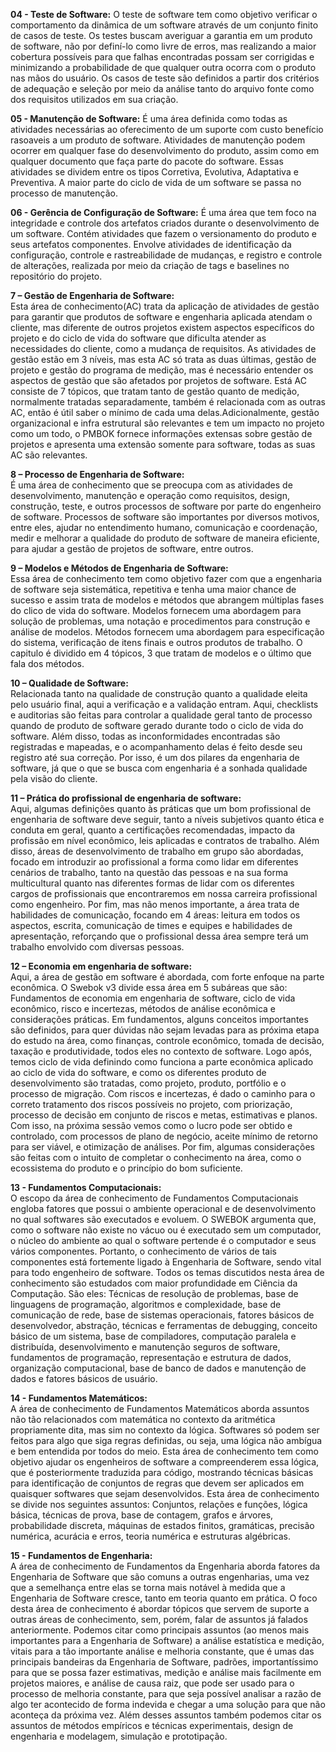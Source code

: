 
**04 - Teste de Software:**
	O teste de software tem como objetivo verificar o comportamento da dinâmica de um software através de um conjunto finito de casos de teste. Os testes buscam averiguar a garantia em um produto de software, não por definí-lo como livre de erros, mas realizando a maior cobertura possíveis para que falhas encontradas possam ser corrigidas e minimizando a probabilidade de que qualquer outra ocorra com o produto nas mãos do usuário.
	Os casos de teste são definidos a partir dos critérios de adequação e seleção por meio da análise tanto do arquivo fonte como dos requisitos utilizados em sua criação.

**05 - Manutenção de Software:**
	É uma área definida como todas as atividades necessárias ao oferecimento de um suporte com custo benefício rasoaveis a um produto de software. Atividades de manutenção podem ocorrer em qualquer fase do desenvolvimento do produto, assim como em qualquer documento que faça parte do pacote do software. Essas atividades se dividem entre os tipos Corretiva, Evolutiva, Adaptativa e Preventiva. A maior parte do ciclo de vida de um software se passa no processo de manutenção.

**06 - Gerência de Configuração de Software:**
	É uma área que tem foco na integridade e controle dos artefatos criados durante o desenvolvimento de um software. Contém atividades que fazem o versionamento do produto e seus artefatos componentes. Envolve atividades de identificação da configuração, controle e rastreabilidade de mudanças, e registro e controle de alterações, realizada por meio da criação de tags e baselines no repositório do projeto.

**7 – Gestão de Engenharia de Software:**  
    Esta área de conhecimento\(AC\) trata da aplicação de atividades de gestão para garantir que produtos de software e engenharia aplicada atendam o cliente, mas diferente de outros projetos existem aspectos específicos do projeto e do ciclo de vida do software que dificulta atender as necessidades do  cliente, como a mudança de requisitos. As atividades de gestão estão em 3 níveis, mas esta AC só trata as duas últimas, gestão de projeto e gestão do programa de medição, mas é necessário entender os aspectos de gestão que são afetados por projetos de software. Está AC consiste de 7 tópicos, que tratam tanto de gestão quanto de medição, normalmente tratadas separadamente, também é relacionada com as outras AC, então é útil saber o mínimo de cada uma delas.Adicionalmente, gestão organizacional e infra estrutural são relevantes e tem um impacto no projeto como um todo, o PMBOK fornece informações extensas sobre gestão de projetos e apresenta uma extensão somente para software, todas as suas AC são relevantes.

**8 – Processo de Engenharia de Software:**  
    É uma área de conhecimento que se preocupa com as atividades de desenvolvimento, manutenção e operação como requisitos, design, construção, teste, e outros processos de software por parte do engenheiro de software. Processos de software são importantes por diversos motivos, entre eles, ajudar no entendimento humano, comunicação e coordenação, medir e melhorar a qualidade do produto de software de maneira eficiente, para ajudar a gestão de projetos de software, entre outros.

**9 – Modelos e Métodos de Engenharia de Software:**  
    Essa área de conhecimento tem como objetivo fazer com que a engenharia de software seja sistemática, repetitiva e tenha uma maior chance de sucesso e assim trata de modelos e métodos que abrangem múltiplas fases do clico de vida do software. Modelos fornecem uma abordagem para solução de problemas, uma notação e procedimentos para construção e análise de modelos. Métodos fornecem uma abordagem para especificação do sistema, verificação de itens finais e outros produtos de trabalho. O capitulo é dividido em 4 tópicos, 3 que tratam de modelos e o último que fala dos métodos.


**10 – Qualidade de Software:**  
    Relacionada tanto na qualidade de construção quanto a qualidade eleita pelo usuário final, aqui a verificação e a validação entram. Aqui, checklists e auditorias são feitas para controlar a qualidade geral tanto de processo quando de produto de software gerado durante todo o ciclo de vida do software. Além disso, todas as inconformidades encontradas são registradas e mapeadas, e o acompanhamento delas é feito desde seu registro até sua correção. Por isso, é um dos pilares da engenharia de software, já que o que se busca com engenharia é a sonhada qualidade pela visão do cliente.

**11 – Prática do profissional de engenharia de software:**  
    Aqui, algumas definições quanto às práticas que um bom profissional de engenharia de software deve seguir, tanto a níveis subjetivos quanto ética e conduta em geral, quanto a certificações recomendadas, impacto da profissão em nível econômico, leis aplicadas e contratos de trabalho. Além disso, áreas de desenvolvimento de trabalho em grupo são abordadas, focado em introduzir ao profissional a forma como lidar em diferentes cenários de trabalho, tanto na questão das pessoas e na sua forma multicultural quanto nas diferentes formas de lidar com os diferentes cargos de profissionais que encontraremos em nossa carreira profissional como engenheiro. Por fim, mas não menos importante, a área trata de habilidades de comunicação, focando em 4 áreas: leitura em todos os aspectos, escrita, comunicação de times e equipes e habilidades de apresentação, reforçando que o profissional dessa área sempre terá um trabalho envolvido com diversas pessoas.

**12 – Economia em engenharia de software:**  
    Aqui, a área de gestão em software é abordada, com forte enfoque na parte econômica. O Swebok v3 divide essa área em 5 subáreas que são: Fundamentos de economia em engenharia de software, ciclo de vida econômico, risco e incertezas, métodos de análise econômica e considerações práticas. Em fundamentos, alguns conceitos importantes são definidos, para quer dúvidas não sejam levadas para as próxima etapa do estudo na área, como finanças, controle econômico, tomada de decisão, taxação e produtividade, todos eles no contexto de software. Logo após, temos ciclo de vida definindo como funciona a parte econômica aplicado ao ciclo de vida do software, e como os diferentes produto de desenvolvimento são tratadas, como projeto, produto, portfólio e o processo de migração. Com riscos e incertezas, é dado o caminho para o correto tratamento dos riscos possíveis no projeto, com priorização, processo de decisão em conjunto de riscos e metas, estimativas e planos. Com isso, na próxima sessão vemos como o lucro pode ser obtido e controlado, com processos de plano de negócio, aceite mínimo de retorno para ser viável, e otimização de análises. Por fim, algumas considerações são feitas com o intuito de completar o conhecimento na área, como o ecossistema do produto e o princípio do bom suficiente.	

**13 - Fundamentos Computacionais:**  
	O escopo da área de conhecimento de Fundamentos Computacionais engloba fatores que possui o ambiente operacional e de desenvolvimento no qual softwares são executados e evoluem. O SWEBOK argumenta que, como o software não existe no vácuo ou é executado sem um computador, o núcleo do ambiente ao qual o software pertende é o computador e seus vários componentes. Portanto, o conhecimento de vários de tais componentes está fortemente ligado à Engenharia de Software, sendo vital para todo engenheiro de software. Todos os temas discutidos nesta área de conhecimento são estudados com maior profundidade em Ciência da Computação. São eles: Técnicas de resolução de problemas, base de linguagens de programação, algoritmos e complexidade, base de comunicação de rede, base de sistemas operacionais, fatores básicos de desenvolvedor, abstração, técnicas e ferramentas de debugging, conceito básico de um sistema, base de compiladores, computação paralela e distribuída, desenvolvimento e manutenção seguros de software, fundamentos de programação, representação e estrutura de dados, organização computacional, base de banco de dados e manutenção de dados e fatores básicos de usuário.

**14 - Fundamentos Matemáticos:**  
	A área de conhecimento de Fundamentos Matemáticos aborda assuntos não tão relacionados com matemática no contexto da aritmética propriamente dita, mas sim no contexto da lógica. Softwares só podem ser feitos para algo que siga regras definidas, ou seja, uma lógica não ambígua e bem entendida por todos do meio. Esta área de conhecimento tem como objetivo ajudar os engenheiros de software a compreenderem essa lógica, que é posteriormente traduzida para código, mostrando técnicas básicas para identificação de conjuntos de regras que devem ser aplicados em quaisquer softwares que sejam desenvolvidos. Esta área de conhecimento se divide nos seguintes assuntos: Conjuntos, relações e funções, lógica básica, técnicas de prova, base de contagem, grafos e árvores, probabilidade discreta, máquinas de estados finitos, gramáticas, precisão numérica, acurácia e erros, teoria numérica e estruturas algébricas.

**15 - Fundamentos de Engenharia:**  
	A área de conhecimento de Fundamentos da Engenharia aborda fatores da Engenharia de Software que são comuns a outras engenharias, uma vez que a semelhança entre elas se torna mais notável à medida que a Engenharia de Software cresce, tanto em teoria quanto em prática. O foco desta área de conhecimento é abordar tópicos que servem de suporte a outras áreas de conhecimento, sem, porém, falar de assuntos já falados anteriormente. Podemos citar como principais assuntos \(ao menos mais importantes para a Engenharia de Software\) a análise estatística e medição, vitais para a tão importante análise e melhoria constante, que é umas das principais bandeiras da Engenharia de Software, padrões, importantíssimo para que se possa fazer estimativas, medição e análise mais facilmente em projetos maiores, e análise de causa raiz, que pode ser usado para o processo de melhoria constante, para que seja possível analisar a razão de algo ter acontecido de forma indevida e chegar a uma solução para que não aconteça da próxima vez. Além desses assuntos também podemos citar os assuntos de métodos empíricos e técnicas experimentais, design de engenharia e modelagem, simulação e prototipação.
